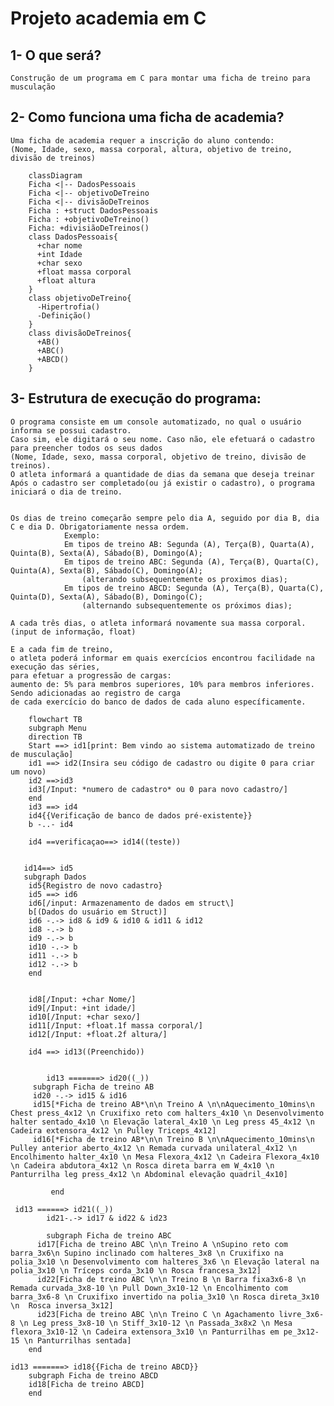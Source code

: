 
# Projeto academia em C

## **1- O que será?**

    Construção de um programa em C para montar uma ficha de treino para musculação

## **2- Como funciona uma ficha de academia?**

    Uma ficha de academia requer a inscrição do aluno contendo:  
    (Nome, Idade, sexo, massa corporal, altura, objetivo de treino, divisão de treinos)

```mermaid
    classDiagram
    Ficha <|-- DadosPessoais
    Ficha <|-- objetivoDeTreino
    Ficha <|-- divisãoDeTreinos
    Ficha : +struct DadosPessoais
    Ficha : +objetivoDeTreino()
    Ficha: +divisiãoDeTreinos()
    class DadosPessoais{
      +char nome
      +int Idade
      +char sexo
      +float massa corporal
      +float altura
    }
    class objetivoDeTreino{
      -Hipertrofia()
      -Definição()
    }
    class divisãoDeTreinos{
      +AB()
      +ABC()
      +ABCD()
    }
```
## **3-** Estrutura de execução do programa:

    O programa consiste em um console automatizado, no qual o usuário informa se possui cadastro. 
    Caso sim, ele digitará o seu nome. Caso não, ele efetuará o cadastro para preencher todos os seus dados 
    (Nome, Idade, sexo, massa corporal, objetivo de treino, divisão de treinos).
    O atleta informará a quantidade de dias da semana que deseja treinar 
    Após o cadastro ser completado(ou já existir o cadastro), o programa iniciará o dia de treino.

    
    Os dias de treino começarão sempre pelo dia A, seguido por dia B, dia C e dia D. Obrigatoriamente nessa ordem. 
                Exemplo:
                Em tipos de treino AB: Segunda (A), Terça(B), Quarta(A), Quinta(B), Sexta(A), Sábado(B), Domingo(A);
                Em tipos de treino ABC: Segunda (A), Terça(B), Quarta(C), Quinta(A), Sexta(B), Sábado(C), Domingo(A);
                    (alterando subsequentemente os proximos dias);
                Em tipos de treino ABCD: Segunda (A), Terça(B), Quarta(C), Quinta(D), Sexta(A), Sábado(B), Domingo(C);
                    (alternando subsequentemente os próximos dias);

    A cada três dias, o atleta informará novamente sua massa corporal. (input de informação, float)
    
    E a cada fim de treino, 
    o atleta poderá informar em quais exercícios encontrou facilidade na execução das séries,
    para efetuar a progressão de cargas:  
    aumento de: 5% para membros superiores, 10% para membros inferiores. Sendo adicionadas ao registro de carga
    de cada exercício do banco de dados de cada aluno específicamente. 
```mermaid    
    flowchart TB
    subgraph Menu
    direction TB
    Start ==> id1[print: Bem vindo ao sistema automatizado de treino de musculação]
    id1 ==> id2(Insira seu código de cadastro ou digite 0 para criar um novo)
    id2 ==>id3
    id3[/Input: *numero de cadastro* ou 0 para novo cadastro/]
    end
    id3 ==> id4
    id4{{Verificação de banco de dados pré-existente}}
    b -..- id4
   
    id4 ==verificaçao==> id14((teste))
   
   
   id14==> id5
   subgraph Dados
    id5{Registro de novo cadastro}
    id5 ==> id6   
    id6[/input: Armazenamento de dados em struct\]
    b[(Dados do usuário em Struct)]
    id6 -.-> id8 & id9 & id10 & id11 & id12
    id8 -.-> b
    id9 -.-> b
    id10 -.-> b
    id11 -.-> b
    id12 -.-> b
    end
  
    
    id8[/Input: +char Nome/]
    id9[/Input: +int idade/]
    id10[/Input: +char sexo/]
    id11[/Input: +float.1f massa corporal/]
    id12[/Input: +float.2f altura/]
     
    id4 ==> id13((Preenchido)) 

       
        id13 =======> id20((_))
     subgraph Ficha de treino AB
     id20 -.-> id15 & id16
     id15[*Ficha de treino AB*\n\n Treino A \n\nAquecimento_10mins\n Chest press_4x12 \n Cruxifixo reto com halters_4x10 \n Desenvolvimento halter sentado_4x10 \n Elevação lateral_4x10 \n Leg press 45_4x12 \n Cadeira extensora_4x12 \n Pulley Triceps_4x12]
     id16[*Ficha de treino AB*\n\n Treino B \n\nAquecimento_10mins\n Pulley anterior aberto_4x12 \n Remada curvada unilateral_4x12 \n Encolhimento halter_4x10 \n Mesa Flexora_4x12 \n Cadeira Flexora_4x10 \n Cadeira abdutora_4x12 \n Rosca direta barra em W_4x10 \n  Panturrilha leg press_4x12 \n Abdominal elevação quadril_4x10]
     
         end
    
 id13 ======> id21((_))
        id21-.-> id17 & id22 & id23
         
        subgraph Ficha de treino ABC
      id17[Ficha de treino ABC \n\n Treino A \nSupino reto com barra_3x6\n Supino inclinado com halteres_3x8 \n Cruxifixo na polia_3x10 \n Desenvolvimento com halteres_3x6 \n Elevação lateral na polia_3x10 \n Tríceps corda_3x10 \n Rosca francesa_3x12]
      id22[Ficha de treino ABC \n\n Treino B \n Barra fixa3x6-8 \n Remada curvada_3x8-10 \n Pull Down_3x10-12 \n Encolhimento com barra_3x6-8 \n Cruxifixo invertido na polia_3x10 \n Rosca direta_3x10 \n  Rosca inversa_3x12]
      id23[Ficha de treino ABC \n\n Treino C \n Agachamento livre_3x6-8 \n Leg press_3x8-10 \n Stiff_3x10-12 \n Passada_3x8x2 \n Mesa flexora_3x10-12 \n Cadeira extensora_3x10 \n Panturrilhas em pe_3x12-15 \n Panturrilhas sentada]      
    end
    
id13 =======> id18{{Ficha de treino ABCD}}
    subgraph Ficha de treino ABCD
    id18[Ficha de treino ABCD]
    end
       
        
    
 ```

        
        

                